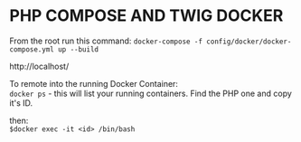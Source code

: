 
PHP COMPOSE AND TWIG DOCKER
====================  

From the root run this command:
`docker-compose -f config/docker/docker-compose.yml up --build`



http://localhost/

To remote into the running Docker Container:  
`docker ps` - this will list your running containers. Find the PHP one and copy it's ID.

then:  
`$docker exec -it <id> /bin/bash`